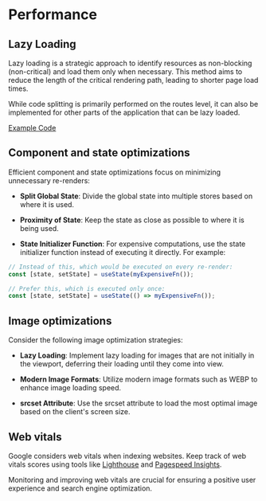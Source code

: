 # Performance

## Lazy Loading

Lazy loading is a strategic approach to identify resources as non-blocking (non-critical) and load them only when necessary. This method aims to reduce the length of the critical rendering path, leading to shorter page load times.

While code splitting is primarily performed on the routes level, it can also be implemented for other parts of the application that can be lazy loaded.

[Example Code](../src/routes/public.tsx)

## Component and state optimizations

Efficient component and state optimizations focus on minimizing unnecessary re-renders:

- **Split Global State**: Divide the global state into multiple stores based on where it is used.

- **Proximity of State**: Keep the state as close as possible to where it is being used.

- **State Initializer Function**: For expensive computations, use the state initializer function instead of executing it directly. For example:

```javascript
// Instead of this, which would be executed on every re-render:
const [state, setState] = useState(myExpensiveFn());

// Prefer this, which is executed only once:
const [state, setState] = useState(() => myExpensiveFn());
```

## Image optimizations

Consider the following image optimization strategies:

- **Lazy Loading**: Implement lazy loading for images that are not initially in the viewport, deferring their loading until they come into view.

- **Modern Image Formats**: Utilize modern image formats such as WEBP to enhance image loading speed.

- **srcset Attribute**: Use the srcset attribute to load the most optimal image based on the client's screen size.

## Web vitals

Google considers web vitals when indexing websites. Keep track of web vitals scores using tools like [Lighthouse](https://developer.chrome.com/docs/lighthouse/overview/) and [Pagespeed Insights](https://pagespeed.web.dev/).

Monitoring and improving web vitals are crucial for ensuring a positive user experience and search engine optimization.
